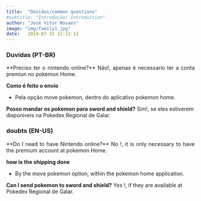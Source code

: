 ```yaml
---
title:  "Dúvidas/common questions"
#subtitle: "Introdução/ Introduction"
author: "José Vitor Novaes"
image: "img/family1.jpg"
date:   2019-07-31 12:12:12
---
```


### Duvidas (PT-BR)

<p style="text-align: justify;">
**Preciso ter o nintendo online?**
Não!, apenas é necessario ter a conta premiun no pokemon Home.

**Como é feito o envio**
- Pela opção move pokemon, dentro do aplicativo  pokemon home.

**Posso mandar os pokemon para sword and shield?**
Sim!, se eles estiverem disponiveis na Pokedex Regional de Galar.
</p>

### doubts (EN-US)

<p style="text-align: justify;">
**Do I need to have Nintendo online?**
No !, it is only necessary to have the premium account at pokemon Home.


**how is the shipping done**
- By the move pokemon option, within the pokemon home application.

**Can I send pokemon to sword and shield?**
Yes !, if they are available at Pokedex Regional de Galar.
</p>

